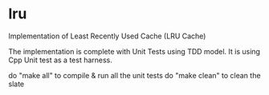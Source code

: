 # lru
Implementation of Least Recently Used Cache (LRU Cache)

The implementation is complete with Unit Tests using TDD model. It is using Cpp Unit test as a test harness.

do "make all" to compile & run all the unit tests
do "make clean" to clean the slate
